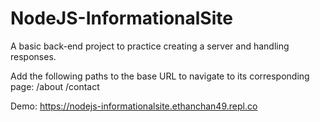# NodeJS-InformationalSite

A basic back-end project to practice creating a server and handling responses.

Add the following paths to the base URL to navigate to its corresponding page:
/about
/contact

Demo:
https://nodejs-informationalsite.ethanchan49.repl.co
